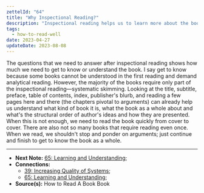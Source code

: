 ```yaml
---
zettelId: "64"
title: "Why Inspectional Reading?"
description: "Inspectional reading helps us to learn more about the book before we spend hours on it."
tags:
  - how-to-read-well
date: 2023-04-27
updateDate: 2023-08-08
---
```


The questions that we need to answer after inspectional reading shows how much we need to get to know or understand the book. I say get to know because some books cannot be understood in the first reading and demand analytical reading. However, the majority of the books require only part of the inspectional reading—systematic skimming. Looking at the title, subtitle, preface, table of contents, index, publisher's blurb, and reading a few pages here and there (the chapters pivotal to arguments) can already help us understand what kind of book it is, what the book as a whole about and what's the structural order of author's ideas and how they are presented. When this is not enough, we need to read the book quickly from cover to cover. There are also not so many books that require reading even once. When we read, we shouldn't stop and ponder on arguments; just continue and finish to get to know the book as a whole.

---

- **Next Note:** [65: Learning and Understanding](/notes/65/);
- **Connections:**
  - [39: Increasing Quality of Systems](/notes/39/);
  - [65: Learning and Understanding](/notes/65/);
- **Source(s):** How to Read A Book Book
